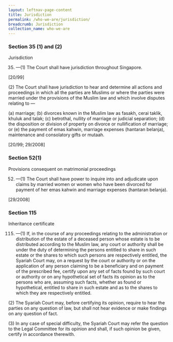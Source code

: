```yaml
---
layout: leftnav-page-content
title: Jurisdiction
permalink: /who-we-are/jurisdiction/
breadcrumb: Jurisdiction
collection_name: who-we-are
---
```

### Section 35 (1) and (2)
Jurisdiction

35. —(1) The Court shall have jurisdiction throughout Singapore.

[20/99]

(2) The Court shall have jurisdiction to hear and determine all actions and proceedings in which all the parties are Muslims or where the parties were married under the provisions of the Muslim law and which involve disputes relating to —

(a) marriage;
(b) divorces known in the Muslim law as fasakh, cerai taklik, khuluk and talak;
(c) betrothal, nullity of marriage or judicial separation;
(d) the disposition or division of property on divorce or nullification of marriage; or
(e) the payment of emas kahwin, marriage expenses (hantaran belanja), maintenance and consolatory gifts or mutaah.

[20/99; 29/2008]

### Section 52(1)
Provisions consequent on matrimonial proceedings

52. —(1) The Court shall have power to inquire into and adjudicate upon claims by married women or women who have been divorced for payment of her emas kahwin and marriage expenses (hantaran belanja).

[29/2008]

### Section 115
Inheritance certificate

115. —(1) If, in the course of any proceedings relating to the administration or distribution of the estate of a deceased person whose estate is to be distributed according to the Muslim law, any court or authority shall be under the duty of determining the persons entitled to share in such estate or the shares to which such persons are respectively entitled, the Syariah Court may, on a request by the court or authority or on the application of any person claiming to be a beneficiary and on payment of the prescribed fee, certify upon any set of facts found by such court or authority or on any hypothetical set of facts its opinion as to the persons who are, assuming such facts, whether as found or hypothetical, entitled to share in such estate and as to the shares to which they are respectively entitled.

(2) The Syariah Court may, before certifying its opinion, require to hear the parties on any question of law, but shall not hear evidence or make findings on any question of fact.

(3) In any case of special difficulty, the Syariah Court may refer the question to the Legal Committee for its opinion and shall, if such opinion be given, certify in accordance therewith.
